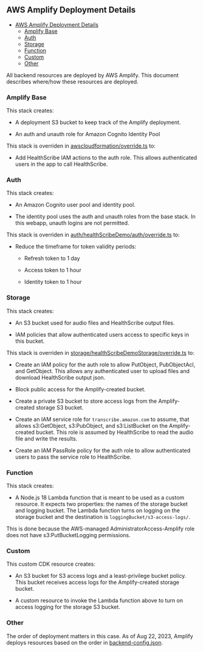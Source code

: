 ## AWS Amplify Deployment Details

- [AWS Amplify Deployment Details](#aws-amplify-deployment-details)
    - [Amplify Base](#amplify-base)
    - [Auth](#auth)
    - [Storage](#storage)
    - [Function](#function)
    - [Custom](#custom)
    - [Other](#other)

All backend resources are deployed by AWS Amplify. This document describes where/how these resources are deployed.

### Amplify Base

This stack creates:

- A deployment S3 bucket to keep track of the Amplify deployment.

- An auth and unauth role for Amazon Cognito Identity Pool

This stack is overriden in [awscloudformation/override.ts](../amplify/backend/awscloudformation/override.ts) to:

- Add HealthScribe IAM actions to the auth role. This allows authenticated users in the app to call HealthScribe.

### Auth

This stack creates:

- An Amazon Cognito user pool and identity pool.

- The identity pool uses the auth and unauth roles from the base stack. In this webapp, unauth logins are not permitted.

This stack is overriden in [auth/healthScribeDemo/auth/override.ts](../amplify/backend/auth/healthScribeDemoAuth/override.ts) to:

- Reduce the timeframe for token validity periods:

    - Refresh token to 1 day

    - Access token to 1 hour

    - Identity token to 1 hour

### Storage

This stack creates:

- An S3 bucket used for audio files and HealthScribe output files.

- IAM policies that allow authenticated users access to specific keys in this bucket.

This stack is overriden in [storage/healthScribeDemoStorage/override.ts](../amplify/backend/storage/healthScribeDemoStorage/override.ts) to:

- Create an IAM policy for the auth role to allow PutObject, PubObjectAcl, and GetObject. This allows any authenticated user to upload files and download HealthScribe output json.

- Block public access for the Amplify-created bucket.

- Create a private S3 bucket to store access logs from the Amplify-created storage S3 bucket.

- Create an IAM service role for `transcribe.amazon.com` to assume, that allows s3:GetObject, s3:PubObject, and s3:ListBucket on the Amplify-created bucket. This role is assumed by HealthScribe to read the audio file and write the results.

- Create an IAM PassRole policy for the auth role to allow authenticated users to pass the service role to HealthScribe.

### Function

This stack creates:

- A Node.js 18 Lambda function that is meant to be used as a custom resource. It expects two properties: the names of the storage bucket and logging bucket. The Lambda function turns on logging on the storage bucket and the destination is `loggingBucket/s3-access-logs/`.

This is done because the AWS-managed AdministratorAccess-Amplify role does not have s3:PutBucketLogging permissions.

### Custom

This custom CDK resource creates:

- An S3 bucket for S3 access logs and a least-privilege bucket policy. This bucket receives access logs for the Amplify-created storage bucket.

- A custom resource to invoke the Lambda function above to turn on access logging for the storage S3 bucket.

### Other

The order of deployment matters in this case. As of Aug 22, 2023, Amplify deploys resources based on the order in [backend-config.json](../amplify/backend/backend-config.json).
